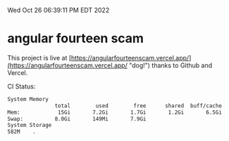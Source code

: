 Wed Oct 26 06:39:11 PM EDT 2022

# angular fourteen scam


This project is live at [https://angularfourteenscam.vercel.app/](https://angularfourteenscam.vercel.app/ "dog!") thanks to Github and Vercel.

CI Status: 

```bash
System Memory
               total        used        free      shared  buff/cache   available
Mem:            15Gi       7.2Gi       1.7Gi       1.2Gi       6.5Gi       6.5Gi
Swap:          8.0Gi       149Mi       7.9Gi
System Storage
582M	.
```
```bash
